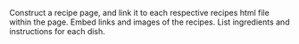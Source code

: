 Construct a recipe page, and link it to each respective recipes html file within the page. Embed links and images of the recipes. List ingredients and instructions for each dish.
